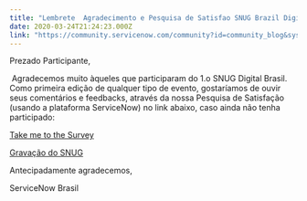 ```yaml
---
title: "Lembrete  Agradecimento e Pesquisa de Satisfao SNUG Brazil Digital"
date: 2020-03-24T21:24:23.000Z
link: "https://community.servicenow.com/community?id=community_blog&sys_id=4d1fdeb8db3f44d42be0a851ca9619d8"
---
```

<p>Prezado Participante, </p>
<p> Agradecemos muito àqueles que participaram do 1.o SNUG Digital Brasil. Como primeira edição de qualquer tipo de evento, gostaríamos de ouvir seus comentários e feedbacks, através da nossa Pesquisa de Satisfação (usando a plataforma ServiceNow) no link abaixo, caso ainda não tenha participado:</p>
<p><a href="https://surf.service-now.com/cosp?id&#61;public_survey&amp;type_id&#61;666d0634dbbbcc5031a143c813961932" rel="nofollow">Take me to the Survey</a></p>
<p><a href="https://videos.netshow.me/v/P3HtNiOchDw" rel="nofollow">Gravação do SNUG</a></p>
<p>Antecipadamente agradecemos, </p>
<p>ServiceNow Brasil </p>
<p> </p>